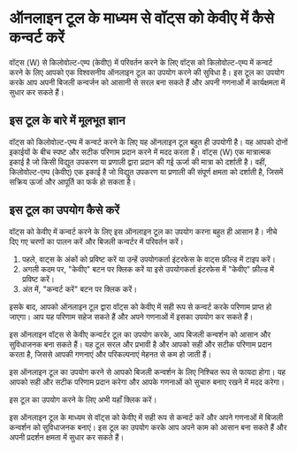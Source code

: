 ऑनलाइन टूल के माध्यम से वॉट्स को केवीए में कैसे कन्वर्ट करें
============================================================

वॉट्स (W) से किलोवोल्ट-एम्प (केवीए) में परिवर्तन करने के लिए वॉट्स को किलोवोल्ट-एम्प में कन्वर्ट करने के लिए आपको एक विश्वसनीय ऑनलाइन टूल का उपयोग करने की सुविधा है। इस टूल का उपयोग करके आप अपनी बिजली कन्वर्जन को आसानी से सरल बना सकते हैं और अपनी गणनाओं में कार्यक्षमता में सुधार कर सकते हैं।

इस टूल के बारे में मूलभूत ज्ञान
-------------------------------

वॉट्स को किलोवोल्ट-एम्प में कन्वर्ट करने के लिए यह ऑनलाइन टूल बहुत ही उपयोगी है। यह आपको दोनों इकाईयों के बीच स्पष्ट और सटीक परिणाम प्रदान करने में मदद करता है। वॉट्स (W) एक मात्रात्मक इकाई है जो किसी विद्युत उपकरण या प्रणाली द्वारा प्रदान की गई ऊर्जा की मात्रा को दर्शाती है। वहीं, किलोवोल्ट-एम्प (केवीए) एक इकाई है जो विद्युत उपकरण या प्रणाली की संपूर्ण क्षमता को दर्शाती है, जिसमें सक्रिय ऊर्जा और आपूर्ति का फर्क हो सकता है।

इस टूल का उपयोग कैसे करें
-------------------------

वॉट्स को केवीए में कन्वर्ट करने के लिए इस ऑनलाइन टूल का उपयोग करना बहुत ही आसान है। नीचे दिए गए चरणों का पालन करें और बिजली कन्वर्टर में परिवर्तन करें।

1. पहले, वाट्स के अंकों को प्रविष्ट करें या उन्हें उपयोगकर्ता इंटरफेस के वाट्स फ़ील्ड में टाइप करें।
2. अगली कदम पर, "केवीए" बटन पर क्लिक करें या इसे उपयोगकर्ता इंटरफेस में "केवीए" फ़ील्ड में प्रविष्ट करें।
3. अंत में, "कन्वर्ट करें" बटन पर क्लिक करें।

इसके बाद, आपको ऑनलाइन टूल द्वारा वॉट्स को केवीए में सही रूप से कन्वर्ट करके परिणाम प्राप्त हो जाएगा। आप यह परिणाम सहेज सकते हैं और अपने गणनाओं में इसका उपयोग कर सकते हैं।

इस ऑनलाइन वॉट्स से केवीए कन्वर्टर टूल का उपयोग करके, आप बिजली कन्वर्शन को आसान और सुविधाजनक बना सकते हैं। यह टूल सरल और प्रभावी है और आपको सही और सटीक परिणाम प्रदान करता है, जिससे आपकी गणनाएं और परिकल्पनाएं मेहनत से कम हो जाती हैं।

इस ऑनलाइन टूल का उपयोग करने से आपको बिजली कन्वर्शन के लिए निश्चित रूप से फायदा होगा। यह आपको सही और सटीक परिणाम प्रदान करेगा और आपके गणनाओं को सुचारु बनाए रखने में मदद करेगा।

इस टूल का उपयोग करने के लिए अभी यहाँ क्लिक करें।

इस ऑनलाइन टूल के माध्यम से वॉट्स को केवीए में सही रूप से कन्वर्ट करें और अपने गणनाओं में बिजली कन्वर्शन को सुविधाजनक बनाएं। इस टूल का उपयोग करके आप अपने काम को आसान बना सकते हैं और अपनी प्रदर्शन क्षमता में सुधार कर सकते हैं।